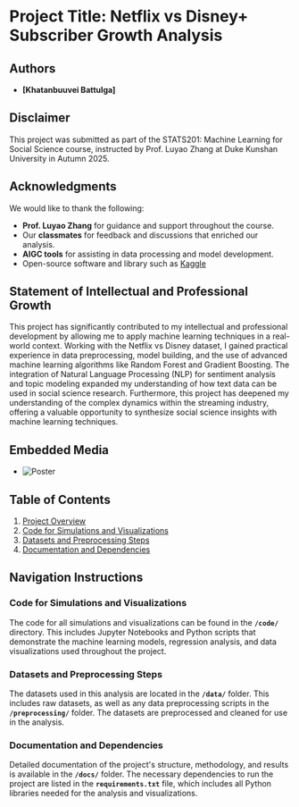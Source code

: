 # Project Title: Netflix vs Disney+ Subscriber Growth Analysis

## Authors
- **[Khatanbuuvei Battulga]** 
## Disclaimer
This project was submitted as part of the STATS201: Machine Learning for Social Science course, instructed by Prof. Luyao Zhang at Duke Kunshan University in Autumn 2025.

## Acknowledgments
We would like to thank the following:
- **Prof. Luyao Zhang** for guidance and support throughout the course.
- Our **classmates** for feedback and discussions that enriched our analysis.
- **AIGC tools** for assisting in data processing and model development.
- Open-source software and library such as [Kaggle]([https://www.kaggle.com/datasets/prathamjyotsingh/netflix-vs-disney])
## Statement of Intellectual and Professional Growth
This project has significantly contributed to my intellectual and professional development by allowing me to apply machine learning techniques in a real-world context. Working with the Netflix vs Disney dataset, I gained practical experience in data preprocessing, model building, and the use of advanced machine learning algorithms like Random Forest and Gradient Boosting. The integration of Natural Language Processing (NLP) for sentiment analysis and topic modeling expanded my understanding of how text data can be used in social science research. Furthermore, this project has deepened my understanding of the complex dynamics within the streaming industry, offering a valuable opportunity to synthesize social science insights with machine learning techniques.

## Embedded Media
- ![Poster](URL_to_poster_image)

## Table of Contents
1. [Project Overview](#project-overview)
2. [Code for Simulations and Visualizations](#code-for-simulations-and-visualizations)
3. [Datasets and Preprocessing Steps](#datasets-and-preprocessing-steps)
4. [Documentation and Dependencies](#documentation-and-dependencies)

## Navigation Instructions

### Code for Simulations and Visualizations
The code for all simulations and visualizations can be found in the **`/code/`** directory. This includes Jupyter Notebooks and Python scripts that demonstrate the machine learning models, regression analysis, and data visualizations used throughout the project.

### Datasets and Preprocessing Steps
The datasets used in this analysis are located in the **`/data/`** folder. This includes raw datasets, as well as any data preprocessing scripts in the **`/preprocessing/`** folder. The datasets are preprocessed and cleaned for use in the analysis.

### Documentation and Dependencies
Detailed documentation of the project's structure, methodology, and results is available in the **`/docs/`** folder. The necessary dependencies to run the project are listed in the **`requirements.txt`** file, which includes all Python libraries needed for the analysis and visualizations.

